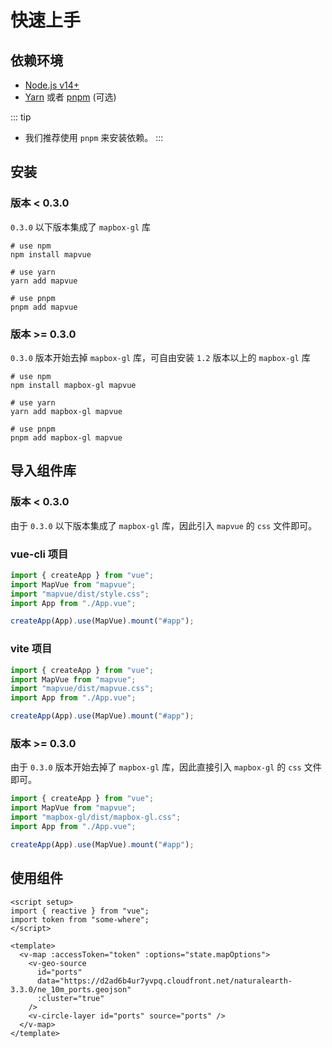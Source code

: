 # 快速上手

## 依赖环境

- [Node.js v14+](https://nodejs.org/)
- [Yarn](https://yarnpkg.com/) 或者 [pnpm](https://pnpm.io/) (可选)

::: tip

- 我们推荐使用 `pnpm` 来安装依赖。
  :::

## 安装

### 版本 < 0.3.0

`0.3.0` 以下版本集成了 `mapbox-gl` 库

```shell
# use npm
npm install mapvue

# use yarn
yarn add mapvue

# use pnpm
pnpm add mapvue
```

### 版本 >= 0.3.0

`0.3.0` 版本开始去掉 `mapbox-gl` 库，可自由安装 `1.2` 版本以上的 `mapbox-gl` 库

```shell
# use npm
npm install mapbox-gl mapvue

# use yarn
yarn add mapbox-gl mapvue

# use pnpm
pnpm add mapbox-gl mapvue
```

## 导入组件库

### 版本 < 0.3.0

由于 `0.3.0` 以下版本集成了 `mapbox-gl` 库，因此引入 `mapvue` 的 `css` 文件即可。

### vue-cli 项目

```ts
import { createApp } from "vue";
import MapVue from "mapvue";
import "mapvue/dist/style.css";
import App from "./App.vue";

createApp(App).use(MapVue).mount("#app");
```

### vite 项目

```ts
import { createApp } from "vue";
import MapVue from "mapvue";
import "mapvue/dist/mapvue.css";
import App from "./App.vue";

createApp(App).use(MapVue).mount("#app");
```

### 版本 >= 0.3.0

由于 `0.3.0` 版本开始去掉了 `mapbox-gl` 库，因此直接引入 `mapbox-gl` 的 `css` 文件即可。

```ts
import { createApp } from "vue";
import MapVue from "mapvue";
import "mapbox-gl/dist/mapbox-gl.css";
import App from "./App.vue";

createApp(App).use(MapVue).mount("#app");
```

## 使用组件

```vue
<script setup>
import { reactive } from "vue";
import token from "some-where";
</script>

<template>
  <v-map :accessToken="token" :options="state.mapOptions">
    <v-geo-source
      id="ports"
      data="https://d2ad6b4ur7yvpq.cloudfront.net/naturalearth-3.3.0/ne_10m_ports.geojson"
      :cluster="true"
    />
    <v-circle-layer id="ports" source="ports" />
  </v-map>
</template>
```
